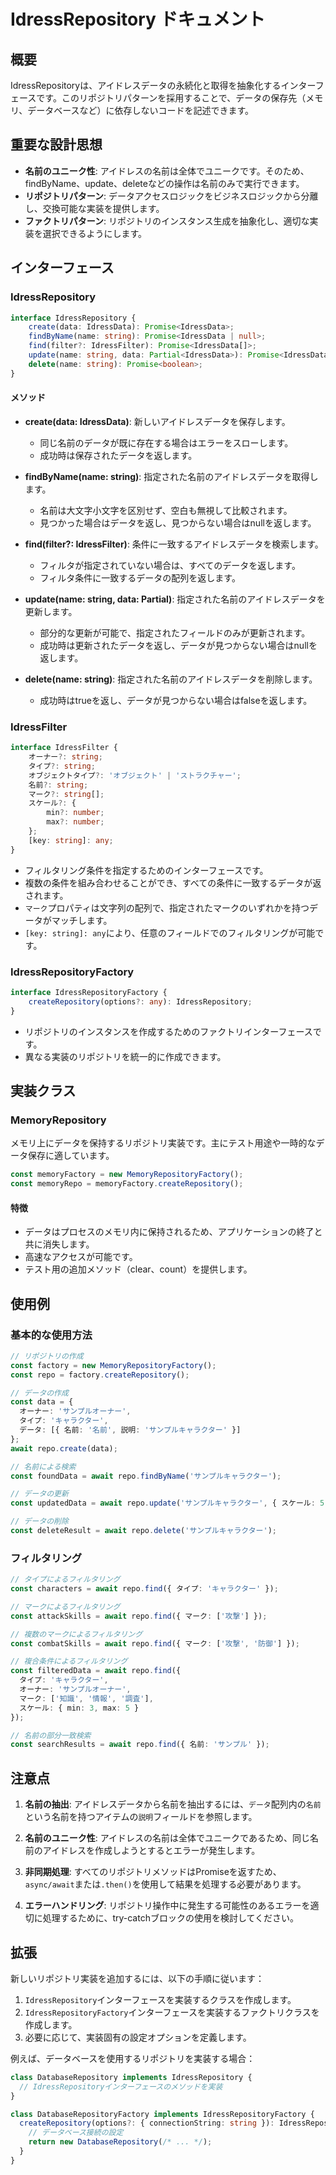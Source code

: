 # IdressRepository ドキュメント

## 概要

IdressRepositoryは、アイドレスデータの永続化と取得を抽象化するインターフェースです。このリポジトリパターンを採用することで、データの保存先（メモリ、データベースなど）に依存しないコードを記述できます。

## 重要な設計思想

- **名前のユニーク性**: アイドレスの名前は全体でユニークです。そのため、findByName、update、deleteなどの操作は名前のみで実行できます。
- **リポジトリパターン**: データアクセスロジックをビジネスロジックから分離し、交換可能な実装を提供します。
- **ファクトリパターン**: リポジトリのインスタンス生成を抽象化し、適切な実装を選択できるようにします。

## インターフェース

### IdressRepository

```typescript
interface IdressRepository {
    create(data: IdressData): Promise<IdressData>;
    findByName(name: string): Promise<IdressData | null>;
    find(filter?: IdressFilter): Promise<IdressData[]>;
    update(name: string, data: Partial<IdressData>): Promise<IdressData | null>;
    delete(name: string): Promise<boolean>;
}
```

#### メソッド

- **create(data: IdressData)**: 新しいアイドレスデータを保存します。
  - 同じ名前のデータが既に存在する場合はエラーをスローします。
  - 成功時は保存されたデータを返します。

- **findByName(name: string)**: 指定された名前のアイドレスデータを取得します。
  - 名前は大文字小文字を区別せず、空白も無視して比較されます。
  - 見つかった場合はデータを返し、見つからない場合はnullを返します。

- **find(filter?: IdressFilter)**: 条件に一致するアイドレスデータを検索します。
  - フィルタが指定されていない場合は、すべてのデータを返します。
  - フィルタ条件に一致するデータの配列を返します。

- **update(name: string, data: Partial<IdressData>)**: 指定された名前のアイドレスデータを更新します。
  - 部分的な更新が可能で、指定されたフィールドのみが更新されます。
  - 成功時は更新されたデータを返し、データが見つからない場合はnullを返します。

- **delete(name: string)**: 指定された名前のアイドレスデータを削除します。
  - 成功時はtrueを返し、データが見つからない場合はfalseを返します。

### IdressFilter

```typescript
interface IdressFilter {
    オーナー?: string;
    タイプ?: string;
    オブジェクトタイプ?: 'オブジェクト' | 'ストラクチャー';
    名前?: string;
    マーク?: string[];
    スケール?: {
        min?: number;
        max?: number;
    };
    [key: string]: any;
}
```

- フィルタリング条件を指定するためのインターフェースです。
- 複数の条件を組み合わせることができ、すべての条件に一致するデータが返されます。
- `マーク`プロパティは文字列の配列で、指定されたマークのいずれかを持つデータがマッチします。
- `[key: string]: any`により、任意のフィールドでのフィルタリングが可能です。

### IdressRepositoryFactory

```typescript
interface IdressRepositoryFactory {
    createRepository(options?: any): IdressRepository;
}
```

- リポジトリのインスタンスを作成するためのファクトリインターフェースです。
- 異なる実装のリポジトリを統一的に作成できます。

## 実装クラス

### MemoryRepository

メモリ上にデータを保持するリポジトリ実装です。主にテスト用途や一時的なデータ保存に適しています。

```typescript
const memoryFactory = new MemoryRepositoryFactory();
const memoryRepo = memoryFactory.createRepository();
```

#### 特徴

- データはプロセスのメモリ内に保持されるため、アプリケーションの終了と共に消失します。
- 高速なアクセスが可能です。
- テスト用の追加メソッド（clear、count）を提供します。

## 使用例

### 基本的な使用方法

```typescript
// リポジトリの作成
const factory = new MemoryRepositoryFactory();
const repo = factory.createRepository();

// データの作成
const data = {
  オーナー: 'サンプルオーナー',
  タイプ: 'キャラクター',
  データ: [{ 名前: '名前', 説明: 'サンプルキャラクター' }]
};
await repo.create(data);

// 名前による検索
const foundData = await repo.findByName('サンプルキャラクター');

// データの更新
const updatedData = await repo.update('サンプルキャラクター', { スケール: 5 });

// データの削除
const deleteResult = await repo.delete('サンプルキャラクター');
```

### フィルタリング

```typescript
// タイプによるフィルタリング
const characters = await repo.find({ タイプ: 'キャラクター' });

// マークによるフィルタリング
const attackSkills = await repo.find({ マーク: ['攻撃'] });

// 複数のマークによるフィルタリング
const combatSkills = await repo.find({ マーク: ['攻撃', '防御'] });

// 複合条件によるフィルタリング
const filteredData = await repo.find({
  タイプ: 'キャラクター',
  オーナー: 'サンプルオーナー',
  マーク: ['知識', '情報', '調査'],
  スケール: { min: 3, max: 5 }
});

// 名前の部分一致検索
const searchResults = await repo.find({ 名前: 'サンプル' });
```

## 注意点

1. **名前の抽出**: アイドレスデータから名前を抽出するには、`データ`配列内の`名前`という名前を持つアイテムの`説明`フィールドを参照します。

2. **名前のユニーク性**: アイドレスの名前は全体でユニークであるため、同じ名前のアイドレスを作成しようとするとエラーが発生します。

3. **非同期処理**: すべてのリポジトリメソッドはPromiseを返すため、`async/await`または`.then()`を使用して結果を処理する必要があります。

4. **エラーハンドリング**: リポジトリ操作中に発生する可能性のあるエラーを適切に処理するために、try-catchブロックの使用を検討してください。

## 拡張

新しいリポジトリ実装を追加するには、以下の手順に従います：

1. `IdressRepository`インターフェースを実装するクラスを作成します。
2. `IdressRepositoryFactory`インターフェースを実装するファクトリクラスを作成します。
3. 必要に応じて、実装固有の設定オプションを定義します。

例えば、データベースを使用するリポジトリを実装する場合：

```typescript
class DatabaseRepository implements IdressRepository {
  // IdressRepositoryインターフェースのメソッドを実装
}

class DatabaseRepositoryFactory implements IdressRepositoryFactory {
  createRepository(options?: { connectionString: string }): IdressRepository {
    // データベース接続の設定
    return new DatabaseRepository(/* ... */);
  }
}
